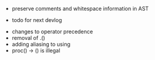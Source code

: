 * preserve comments and whitespace information in AST




* todo for next devlog
- changes to operator precedence
- removal of .()
- adding aliasing to using
- proc() -> () is illegal